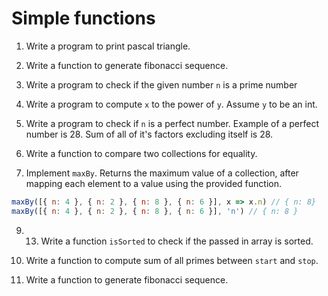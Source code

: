 # Simple functions

1. Write a program to print pascal triangle.

2. Write a function to generate fibonacci sequence.

3. Write a program to check if the given number `n` is a prime number

4. Write a program to compute `x` to the power of `y`. Assume `y` to be an int.

5. Write a program to check if `n` is a perfect number. Example of a perfect
   number is 28. Sum of all of it's factors excluding itself is 28.

6. Write a function to compare two collections for equality.

7. Implement `maxBy`. Returns the maximum value of a collection, after mapping
   each element to a value using the provided function.

```js
maxBy([{ n: 4 }, { n: 2 }, { n: 8 }, { n: 6 }], x => x.n) // { n: 8}
maxBy([{ n: 4 }, { n: 2 }, { n: 8 }, { n: 6 }], 'n') // { n: 8 }
```

9. 13. Write a function `isSorted` to check if the passed in array is sorted.

10. Write a function to compute sum of all primes between `start` and `stop`.

11. Write a function to generate fibonacci sequence.
